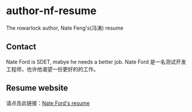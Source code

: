 # author-nf-resume

The rowarlock author, Nate Feng's(冯涛) resume

## Contact

Nate Ford is SDET, mabye he needs a better job.
Nate Ford 是一名测试开发工程师，也许他渴望一份更好的的工作。

## Resume website

请点击此链接：[Nate Ford's resume](https://fengtao1314520.github.io/author-nf-resume/)